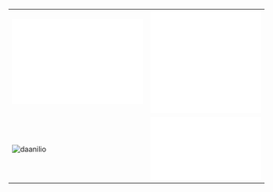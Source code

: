 <table align=“center" width=“max”>
    <tr>
        <td>
            <img src='/calender.svg' alt=“Calender” width=“400">
        </td>
        <td>
            <img src='/languages.svg' alt=“Languages” width=“400”>
        </td>
    </tr>
    <tr>
        <td>
	        <img src="http://github-readme-streak-stats.herokuapp.com?user=daanilio&show_icons=true&title_color=7A7ADB&icon_color=2234AE&text_color=D3D3D3&bg_color=0,0E1117,130F40" width="375"  alt="daanilio"/>
        </td>
        <td>
            <img src='/metrics.svg' alt=“Metrics” width=“400”>
        </td>   
    </tr>
</table>
